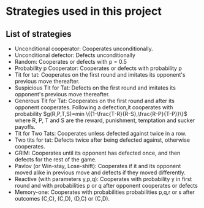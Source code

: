 # Strategies used in this project

## List of strategies
- Unconditional cooperator: Cooperates unconditionally.
- Unconditional defector: Defects unconditionally
- Random: Cooperates or defects with p = 0.5
- Probability p Cooperator: Cooperates or defects with probability p
- Tit for tat: Cooperates on the first round and imitates its opponent's previous move thereafter.
- Suspicious Tit for Tat: Defects on the first round and imitates its opponent's previous move thereafter.
- Generous Tit for Tat: Cooperates on the first round and after its opponent cooperates. Following a defection,it cooperates with probability $g(R,P,T,S)=min \{{1-\frac{T-R}{R-S},\frac{R-P}{T-P}}\}$ where R, P, T and S are the reward, punishment, temptation and sucker payoffs.
- Tit for Two Tats: Cooperates unless defected against twice in a row.
- Two tits for tat: Defects twice after being defected against, otherwise cooperates.
- GRIM: Cooperates until its opponent has defected once, and then defects for the rest of the game.
- Pavlov (or Win-stay, Lose-shift): Cooperates if it and its opponent moved alike in previous move and defects if they moved differently.
- Reactive (with parameters y,p,q): Cooperates with probability y in first round and with probabilities p or q after opponent cooperates or defects 
- Memory-one: Cooperates with probabilities probabilities p,q,r or s after outcomes (C,C), (C,D), (D,C) or (C,D).